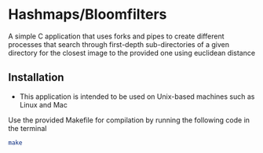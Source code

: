 # Hashmaps/Bloomfilters
A simple C application that uses forks and pipes to create different processes that search through first-depth sub-directories of a given directory for the closest image to the provided one using euclidean distance

## Installation

* This application is intended to be used on Unix-based machines such as Linux and Mac

Use the provided Makefile for compilation by running the following code in the terminal

```bash
make
```
